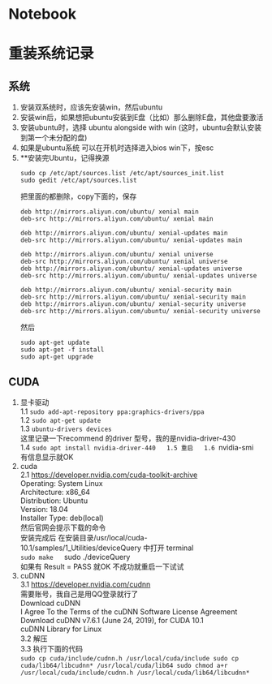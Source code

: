 # Notebook
# 
# 重装系统记录
## 系统
1. 安装双系统时，应该先安装win，然后ubuntu
2. 安装win后，如果想把ubuntu安装到E盘（比如）那么删除E盘，其他盘要激活
3. 安装ubuntu时，选择 ubuntu alongside with win (这时，ubuntu会默认安装到第一个未分配的盘)
4. 如果是ubuntu系统 可以在开机时选择进入bios  win下，按esc
5. **安装完Ubuntu，记得换源  
   ```
   sudo cp /etc/apt/sources.list /etc/apt/sources_init.list
   sudo gedit /etc/apt/sources.list 
   ```
   把里面的都删除，copy下面的，保存
   ```
   deb http://mirrors.aliyun.com/ubuntu/ xenial main
   deb-src http://mirrors.aliyun.com/ubuntu/ xenial main

   deb http://mirrors.aliyun.com/ubuntu/ xenial-updates main
   deb-src http://mirrors.aliyun.com/ubuntu/ xenial-updates main

   deb http://mirrors.aliyun.com/ubuntu/ xenial universe
   deb-src http://mirrors.aliyun.com/ubuntu/ xenial universe
   deb http://mirrors.aliyun.com/ubuntu/ xenial-updates universe
   deb-src http://mirrors.aliyun.com/ubuntu/ xenial-updates universe

   deb http://mirrors.aliyun.com/ubuntu/ xenial-security main
   deb-src http://mirrors.aliyun.com/ubuntu/ xenial-security main
   deb http://mirrors.aliyun.com/ubuntu/ xenial-security universe
   deb-src http://mirrors.aliyun.com/ubuntu/ xenial-security universe
   ```
   然后
   ```
   sudo apt-get update
   sudo apt-get -f install
   sudo apt-get upgrade
   ```


## CUDA
1. 显卡驱动  
   1.1 ```sudo add-apt-repository ppa:graphics-drivers/ppa```  
   1.2 ```sudo apt-get update```  
   1.3 ```ubuntu-drivers devices```  
       这里记录一下recommend 的driver 型号，我的是nvidia-driver-430  
   1.4 ```sudo apt install nvidia-driver-440  
   1.5 重启  
   1.6 ```nvidia-smi  
       有信息显示就OK  
2. cuda  
   2.1 https://developer.nvidia.com/cuda-toolkit-archive  
       Operating: System Linux  
       Architecture: x86_64  
       Distribution: Ubuntu  
       Version: 18.04  
       Installer Type: deb(local)  
       然后官网会提示下载的命令  
       安装完成后 在安装目录/usr/local/cuda-10.1/samples/1_Utilities/deviceQuery 中打开 terminal  
       ```sudo make  
       ```sudo ./deviceQuery  
       如果有 Result = PASS 就OK 不成功就重启一下试试  
3. cuDNN  
   3.1 https://developer.nvidia.com/cudnn  
       需要账号，我自己是用QQ登录就行了  
       Download cuDNN  
       I Agree To the Terms of the cuDNN Software License Agreement  
       Download cuDNN v7.6.1 (June 24, 2019), for CUDA 10.1  
       cuDNN Library for Linux  
   3.2 解压  
   3.3 执行下面的代码  
       ```
       sudo cp cuda/include/cudnn.h /usr/local/cuda/include
       sudo cp cuda/lib64/libcudnn* /usr/local/cuda/lib64
       sudo chmod a+r /usr/local/cuda/include/cudnn.h /usr/local/cuda/lib64/libcudnn*
       ```

